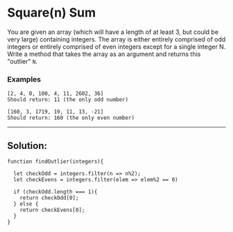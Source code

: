 # Square(n) Sum

You are given an array (which will have a length of at least 3, but could be very large) containing integers. The array is either entirely comprised of odd integers or entirely comprised of even integers except for a single integer N. Write a method that takes the array as an argument and returns this "outlier" `N`.

### Examples
```
[2, 4, 0, 100, 4, 11, 2602, 36]
Should return: 11 (the only odd number)

[160, 3, 1719, 19, 11, 13, -21]
Should return: 160 (the only even number)
```

---
## Solution:
```
function findOutlier(integers){
  
  let checkOdd = integers.filter(n => n%2);
  let checkEvens = integers.filter(elem => elem%2 == 0)

  if (checkOdd.length === 1){
    return checkOdd[0];
  } else {
    return checkEvens[0];
  }
}
```